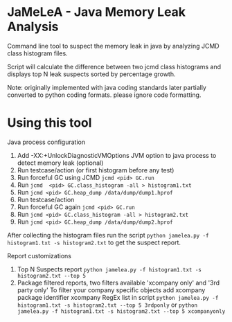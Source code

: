 # JaMeLeA - Java Memory Leak Analysis 

Command line tool to suspect the memory leak in java by analyzing JCMD class histogram files.

Script will calculate the difference between two jcmd class histograms and displays top N leak suspects sorted by percentage growth.

Note: originally implemented with java coding standards later partially converted to python coding formats. please ignore code formatting. 
# Using this tool

Java process configuration
1. Add -XX:+UnlockDiagnosticVMOptions JVM option to java process to detect memory leak (optional)
2. Run testcase/action (or first histogram before any test)
3. Run forceful GC using JCMD `jcmd <pid> GC.run` 
4. Run `jcmd  <pid> GC.class_histogram -all > histogram1.txt`
5. Run `jcmd <pid> GC.heap_dump /data/dump/dump1.hprof`
5. Run testcase/action
6. Run forceful GC again `jcmd <pid> GC.run` 
7. Run `jcmd <pid> GC.class_histogram -all > histogram2.txt`
9. Run `jcmd <pid> GC.heap_dump /data/dump/dump2.hprof`

After collecting the histogram files run the script `python jamelea.py -f histogram1.txt -s histogram2.txt` to get the suspect report.

Report customizations
1. Top N Suspects report `python jamelea.py -f histogram1.txt -s histogram2.txt --top 5`
2. Package filtered reports, two filters available 'xcompany only' and '3rd party only' 
    To filter your company specific objects add xcompany package identifier xcompany RegEx list in script
    `python jamelea.py -f histogram1.txt -s histogram2.txt --top 5 3rdponly` or `python jamelea.py -f histogram1.txt -s histogram2.txt --top 5 xcompanyonly`

